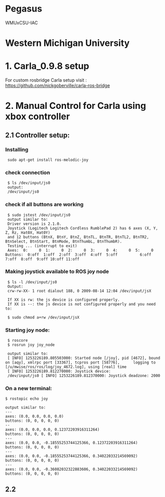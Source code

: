 # Pegasus
WMUxCSU-IAC 


# Western Michigan University

# 1. Carla_0.9.8 setup

For custom rosbridge Carla setup visit : 
<https://github.com/nickgoberville/carla-ros-bridge>

# 2. Manual Control for Carla using xbox controller

## 2.1 Controller setup:
   
 ### Installing
     sudo apt-get install ros-melodic-joy
   
 ### check connection
     $ ls /dev/input/js0
     output:
     /dev/input/js0
   
 ### check if all buttons are working
     $ sudo jstest /dev/input/js0
     output similar to:
     Driver version is 2.1.0.
     Joystick (Logitech Logitech Cordless RumblePad 2) has 6 axes (X, Y, Z, Rz, Hat0X, Hat0Y)
     and 12 buttons (BtnX, BtnY, BtnZ, BtnTL, BtnTR, BtnTL2, BtnTR2, BtnSelect, BtnStart, BtnMode, BtnThumbL, BtnThumbR).
     Testing ... (interrupt to exit)
     Axes:  0:     0  1:     0  2:     0  3:     0  4:     0  5:     0 Buttons:  0:off  1:off  2:off  3:off  4:off  5:off          6:off  7:off  8:off  9:off 10:off 11:off
    
 ### Making joystick available to ROS joy node
     $ ls -l /dev/input/js0
     Output:
     crw-rw-XX- 1 root dialout 188, 0 2009-08-14 12:04 /dev/input/jsX
     
     If XX is rw: the js device is configured properly.
     If XX is --: the js device is not configured properly and you need to:
     
     $ sudo chmod a+rw /dev/input/jsX
  
 ### Starting joy node:
     $ roscore
     $ rosrun joy joy_node
     
     output similar to: 
     [ INFO] 1253226189.805503000: Started node [/joy], pid [4672], bound on [aqy], xmlrpc port [33367], tcpros port [58776],      logging to [/u/mwise/ros/ros/log/joy_4672.log], using [real] time
     [ INFO] 1253226189.812270000: Joystick device:              
     /dev/input/js0 [ INFO] 1253226189.812370000: Joystick deadzone: 2000
 
### On a new terminal:
    $ rostopic echo joy
    
    output similar to:
    ---
    axes: (0.0, 0.0, 0.0, 0.0)
    buttons: (0, 0, 0, 0, 0)
    --
    axes: (0.0, 0.0, 0.0, 0.12372203916311264)
    buttons: (0, 0, 0, 0, 0)
    ---
    axes: (0.0, 0.0, -0.18555253744125366, 0.12372203916311264)
    buttons: (0, 0, 0, 0, 0)
    ---
    axes: (0.0, 0.0, -0.18555253744125366, 0.34022033214569092)
    buttons: (0, 0, 0, 0, 0)
    ---
    axes: (0.0, 0.0, -0.36082032322883606, 0.34022033214569092)
    buttons: (0, 0, 0, 0, 0)
    
## 2.2  
  



